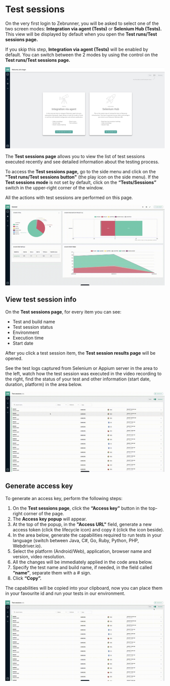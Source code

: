 # Test sessions

On the very first login to Zebrunner, you will be asked to select one of the two screen modes: **Integration via agent (Tests)** or **Selenium Hub (Tests).** This view will be displayed by default when you open the **Test runs/Test sessions page.**

If you skip this step, **Integration via agent (Tests)** will be enabled by default. You can switch between the 2 modes by using the control on the **Test runs/Test sessions page.** 

![Test Runs and Test Sessions](https://github.com/zebrunner/documentation/blob/master/docs/assets/images/test_runs_and_sessions.png?raw=true)

The **Test sessions page** allows you to view the list of test sessions executed recently and see detailed information about the testing process.

To access the **Test sessions page,** go to the side menu and click on the **"Test runs/Test sessions button"** (the play icon on the side menu). If the **Test sessions mode** is not set by default, click on the **“Tests/Sessions”** switch in the upper-right corner of the window.

All the actions with test sessions are performed on this page.

![Test Sessions Page](https://github.com/zebrunner/documentation/blob/master/docs/assets/images/test_sessions_page_access.gif?raw=true)

## View test session info

On the **Test sessions page**, for every item you can see:

* Test and build name
* Test session status
* Environment
* Execution time
* Start date

After you click a test session item, the **Test session results page** will be opened. 

See the test logs captured from Selenium or Appium server in the area to the left, watch how the test session was executed in the video recording to the right, find the status of your test and other information (start date, duration, platform) in the area below.

![View Test Session Info](https://github.com/zebrunner/documentation/blob/master/docs/assets/images/test_session_results.gif?raw=true)

## Generate access key

To generate an access key, perform the following steps:

1. On the **Test sessions page**, click the **“Access key”** button in the top-right corner of the page.
2. The **Access key popup** will appear.
3. At the top of the popup, in the **"Access URL"** field, generate a new access token (click the lifecycle icon) and copy it (click the icon beside).
4. In the area below, generate the capabilities required to run tests in your language (switch between Java, C#, Go, Ruby, Python, PHP, Webdriver.io).
5. Select the platform (Android/Web), application, browser name and version, video resolution.
6. All the changes will be immediately applied in the code area below.
7. Specify the test name and build name, if needed, in the field called **“name”**, separate them with a # sign.
8. Click **“Copy”.** 

The capabilities will be copied into your clipboard, now you can place them in your favourite id and run your tests in our environment.

![Generate Access Key](https://github.com/zebrunner/documentation/blob/master/docs/assets/images/generate_access_key.gif?raw=true)
